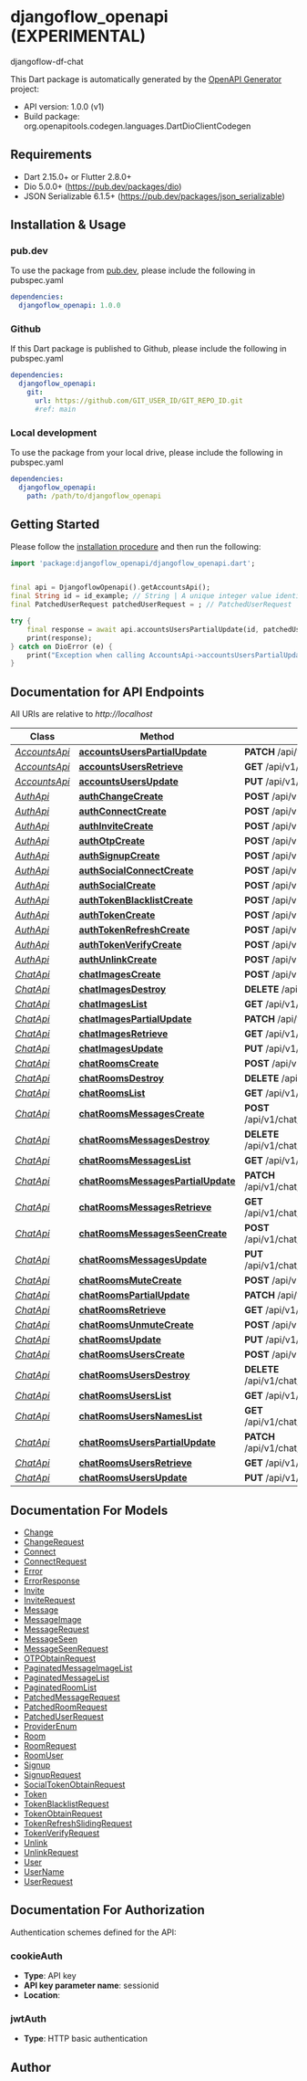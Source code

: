 # djangoflow_openapi (EXPERIMENTAL)
djangoflow-df-chat

This Dart package is automatically generated by the [OpenAPI Generator](https://openapi-generator.tech) project:

- API version: 1.0.0 (v1)
- Build package: org.openapitools.codegen.languages.DartDioClientCodegen

## Requirements

* Dart 2.15.0+ or Flutter 2.8.0+
* Dio 5.0.0+ (https://pub.dev/packages/dio)
* JSON Serializable 6.1.5+ (https://pub.dev/packages/json_serializable)

## Installation & Usage

### pub.dev
To use the package from [pub.dev](https://pub.dev), please include the following in pubspec.yaml
```yaml
dependencies:
  djangoflow_openapi: 1.0.0
```

### Github
If this Dart package is published to Github, please include the following in pubspec.yaml
```yaml
dependencies:
  djangoflow_openapi:
    git:
      url: https://github.com/GIT_USER_ID/GIT_REPO_ID.git
      #ref: main
```

### Local development
To use the package from your local drive, please include the following in pubspec.yaml
```yaml
dependencies:
  djangoflow_openapi:
    path: /path/to/djangoflow_openapi
```

## Getting Started

Please follow the [installation procedure](#installation--usage) and then run the following:

```dart
import 'package:djangoflow_openapi/djangoflow_openapi.dart';


final api = DjangoflowOpenapi().getAccountsApi();
final String id = id_example; // String | A unique integer value identifying this user.
final PatchedUserRequest patchedUserRequest = ; // PatchedUserRequest | 

try {
    final response = await api.accountsUsersPartialUpdate(id, patchedUserRequest);
    print(response);
} catch on DioError (e) {
    print("Exception when calling AccountsApi->accountsUsersPartialUpdate: $e\n");
}

```

## Documentation for API Endpoints

All URIs are relative to *http://localhost*

Class | Method | HTTP request | Description
------------ | ------------- | ------------- | -------------
[*AccountsApi*](doc/AccountsApi.md) | [**accountsUsersPartialUpdate**](doc/AccountsApi.md#accountsuserspartialupdate) | **PATCH** /api/v1/accounts/users/{id}/ | 
[*AccountsApi*](doc/AccountsApi.md) | [**accountsUsersRetrieve**](doc/AccountsApi.md#accountsusersretrieve) | **GET** /api/v1/accounts/users/{id}/ | 
[*AccountsApi*](doc/AccountsApi.md) | [**accountsUsersUpdate**](doc/AccountsApi.md#accountsusersupdate) | **PUT** /api/v1/accounts/users/{id}/ | 
[*AuthApi*](doc/AuthApi.md) | [**authChangeCreate**](doc/AuthApi.md#authchangecreate) | **POST** /api/v1/auth/change/ | 
[*AuthApi*](doc/AuthApi.md) | [**authConnectCreate**](doc/AuthApi.md#authconnectcreate) | **POST** /api/v1/auth/connect/ | 
[*AuthApi*](doc/AuthApi.md) | [**authInviteCreate**](doc/AuthApi.md#authinvitecreate) | **POST** /api/v1/auth/invite/ | 
[*AuthApi*](doc/AuthApi.md) | [**authOtpCreate**](doc/AuthApi.md#authotpcreate) | **POST** /api/v1/auth/otp/ | 
[*AuthApi*](doc/AuthApi.md) | [**authSignupCreate**](doc/AuthApi.md#authsignupcreate) | **POST** /api/v1/auth/signup/ | 
[*AuthApi*](doc/AuthApi.md) | [**authSocialConnectCreate**](doc/AuthApi.md#authsocialconnectcreate) | **POST** /api/v1/auth/social/connect/ | 
[*AuthApi*](doc/AuthApi.md) | [**authSocialCreate**](doc/AuthApi.md#authsocialcreate) | **POST** /api/v1/auth/social/ | 
[*AuthApi*](doc/AuthApi.md) | [**authTokenBlacklistCreate**](doc/AuthApi.md#authtokenblacklistcreate) | **POST** /api/v1/auth/token/blacklist/ | 
[*AuthApi*](doc/AuthApi.md) | [**authTokenCreate**](doc/AuthApi.md#authtokencreate) | **POST** /api/v1/auth/token/ | 
[*AuthApi*](doc/AuthApi.md) | [**authTokenRefreshCreate**](doc/AuthApi.md#authtokenrefreshcreate) | **POST** /api/v1/auth/token/refresh/ | 
[*AuthApi*](doc/AuthApi.md) | [**authTokenVerifyCreate**](doc/AuthApi.md#authtokenverifycreate) | **POST** /api/v1/auth/token/verify/ | 
[*AuthApi*](doc/AuthApi.md) | [**authUnlinkCreate**](doc/AuthApi.md#authunlinkcreate) | **POST** /api/v1/auth/unlink/ | 
[*ChatApi*](doc/ChatApi.md) | [**chatImagesCreate**](doc/ChatApi.md#chatimagescreate) | **POST** /api/v1/chat/images/ | 
[*ChatApi*](doc/ChatApi.md) | [**chatImagesDestroy**](doc/ChatApi.md#chatimagesdestroy) | **DELETE** /api/v1/chat/images/{id}/ | 
[*ChatApi*](doc/ChatApi.md) | [**chatImagesList**](doc/ChatApi.md#chatimageslist) | **GET** /api/v1/chat/images/ | 
[*ChatApi*](doc/ChatApi.md) | [**chatImagesPartialUpdate**](doc/ChatApi.md#chatimagespartialupdate) | **PATCH** /api/v1/chat/images/{id}/ | 
[*ChatApi*](doc/ChatApi.md) | [**chatImagesRetrieve**](doc/ChatApi.md#chatimagesretrieve) | **GET** /api/v1/chat/images/{id}/ | 
[*ChatApi*](doc/ChatApi.md) | [**chatImagesUpdate**](doc/ChatApi.md#chatimagesupdate) | **PUT** /api/v1/chat/images/{id}/ | 
[*ChatApi*](doc/ChatApi.md) | [**chatRoomsCreate**](doc/ChatApi.md#chatroomscreate) | **POST** /api/v1/chat/rooms/ | 
[*ChatApi*](doc/ChatApi.md) | [**chatRoomsDestroy**](doc/ChatApi.md#chatroomsdestroy) | **DELETE** /api/v1/chat/rooms/{id}/ | 
[*ChatApi*](doc/ChatApi.md) | [**chatRoomsList**](doc/ChatApi.md#chatroomslist) | **GET** /api/v1/chat/rooms/ | 
[*ChatApi*](doc/ChatApi.md) | [**chatRoomsMessagesCreate**](doc/ChatApi.md#chatroomsmessagescreate) | **POST** /api/v1/chat/rooms/{room_pk}/messages/ | 
[*ChatApi*](doc/ChatApi.md) | [**chatRoomsMessagesDestroy**](doc/ChatApi.md#chatroomsmessagesdestroy) | **DELETE** /api/v1/chat/rooms/{room_pk}/messages/{id}/ | 
[*ChatApi*](doc/ChatApi.md) | [**chatRoomsMessagesList**](doc/ChatApi.md#chatroomsmessageslist) | **GET** /api/v1/chat/rooms/{room_pk}/messages/ | 
[*ChatApi*](doc/ChatApi.md) | [**chatRoomsMessagesPartialUpdate**](doc/ChatApi.md#chatroomsmessagespartialupdate) | **PATCH** /api/v1/chat/rooms/{room_pk}/messages/{id}/ | 
[*ChatApi*](doc/ChatApi.md) | [**chatRoomsMessagesRetrieve**](doc/ChatApi.md#chatroomsmessagesretrieve) | **GET** /api/v1/chat/rooms/{room_pk}/messages/{id}/ | 
[*ChatApi*](doc/ChatApi.md) | [**chatRoomsMessagesSeenCreate**](doc/ChatApi.md#chatroomsmessagesseencreate) | **POST** /api/v1/chat/rooms/{room_pk}/messages/seen/ | 
[*ChatApi*](doc/ChatApi.md) | [**chatRoomsMessagesUpdate**](doc/ChatApi.md#chatroomsmessagesupdate) | **PUT** /api/v1/chat/rooms/{room_pk}/messages/{id}/ | 
[*ChatApi*](doc/ChatApi.md) | [**chatRoomsMuteCreate**](doc/ChatApi.md#chatroomsmutecreate) | **POST** /api/v1/chat/rooms/{id}/mute/ | 
[*ChatApi*](doc/ChatApi.md) | [**chatRoomsPartialUpdate**](doc/ChatApi.md#chatroomspartialupdate) | **PATCH** /api/v1/chat/rooms/{id}/ | 
[*ChatApi*](doc/ChatApi.md) | [**chatRoomsRetrieve**](doc/ChatApi.md#chatroomsretrieve) | **GET** /api/v1/chat/rooms/{id}/ | 
[*ChatApi*](doc/ChatApi.md) | [**chatRoomsUnmuteCreate**](doc/ChatApi.md#chatroomsunmutecreate) | **POST** /api/v1/chat/rooms/{id}/unmute/ | 
[*ChatApi*](doc/ChatApi.md) | [**chatRoomsUpdate**](doc/ChatApi.md#chatroomsupdate) | **PUT** /api/v1/chat/rooms/{id}/ | 
[*ChatApi*](doc/ChatApi.md) | [**chatRoomsUsersCreate**](doc/ChatApi.md#chatroomsuserscreate) | **POST** /api/v1/chat/rooms/{room_pk}/users/ | 
[*ChatApi*](doc/ChatApi.md) | [**chatRoomsUsersDestroy**](doc/ChatApi.md#chatroomsusersdestroy) | **DELETE** /api/v1/chat/rooms/{room_pk}/users/{id}/ | 
[*ChatApi*](doc/ChatApi.md) | [**chatRoomsUsersList**](doc/ChatApi.md#chatroomsuserslist) | **GET** /api/v1/chat/rooms/{room_pk}/users/ | 
[*ChatApi*](doc/ChatApi.md) | [**chatRoomsUsersNamesList**](doc/ChatApi.md#chatroomsusersnameslist) | **GET** /api/v1/chat/rooms/{room_pk}/users/names/ | 
[*ChatApi*](doc/ChatApi.md) | [**chatRoomsUsersPartialUpdate**](doc/ChatApi.md#chatroomsuserspartialupdate) | **PATCH** /api/v1/chat/rooms/{room_pk}/users/{id}/ | 
[*ChatApi*](doc/ChatApi.md) | [**chatRoomsUsersRetrieve**](doc/ChatApi.md#chatroomsusersretrieve) | **GET** /api/v1/chat/rooms/{room_pk}/users/{id}/ | 
[*ChatApi*](doc/ChatApi.md) | [**chatRoomsUsersUpdate**](doc/ChatApi.md#chatroomsusersupdate) | **PUT** /api/v1/chat/rooms/{room_pk}/users/{id}/ | 


## Documentation For Models

 - [Change](doc/Change.md)
 - [ChangeRequest](doc/ChangeRequest.md)
 - [Connect](doc/Connect.md)
 - [ConnectRequest](doc/ConnectRequest.md)
 - [Error](doc/Error.md)
 - [ErrorResponse](doc/ErrorResponse.md)
 - [Invite](doc/Invite.md)
 - [InviteRequest](doc/InviteRequest.md)
 - [Message](doc/Message.md)
 - [MessageImage](doc/MessageImage.md)
 - [MessageRequest](doc/MessageRequest.md)
 - [MessageSeen](doc/MessageSeen.md)
 - [MessageSeenRequest](doc/MessageSeenRequest.md)
 - [OTPObtainRequest](doc/OTPObtainRequest.md)
 - [PaginatedMessageImageList](doc/PaginatedMessageImageList.md)
 - [PaginatedMessageList](doc/PaginatedMessageList.md)
 - [PaginatedRoomList](doc/PaginatedRoomList.md)
 - [PatchedMessageRequest](doc/PatchedMessageRequest.md)
 - [PatchedRoomRequest](doc/PatchedRoomRequest.md)
 - [PatchedUserRequest](doc/PatchedUserRequest.md)
 - [ProviderEnum](doc/ProviderEnum.md)
 - [Room](doc/Room.md)
 - [RoomRequest](doc/RoomRequest.md)
 - [RoomUser](doc/RoomUser.md)
 - [Signup](doc/Signup.md)
 - [SignupRequest](doc/SignupRequest.md)
 - [SocialTokenObtainRequest](doc/SocialTokenObtainRequest.md)
 - [Token](doc/Token.md)
 - [TokenBlacklistRequest](doc/TokenBlacklistRequest.md)
 - [TokenObtainRequest](doc/TokenObtainRequest.md)
 - [TokenRefreshSlidingRequest](doc/TokenRefreshSlidingRequest.md)
 - [TokenVerifyRequest](doc/TokenVerifyRequest.md)
 - [Unlink](doc/Unlink.md)
 - [UnlinkRequest](doc/UnlinkRequest.md)
 - [User](doc/User.md)
 - [UserName](doc/UserName.md)
 - [UserRequest](doc/UserRequest.md)


## Documentation For Authorization


Authentication schemes defined for the API:
### cookieAuth

- **Type**: API key
- **API key parameter name**: sessionid
- **Location**: 

### jwtAuth

- **Type**: HTTP basic authentication


## Author



